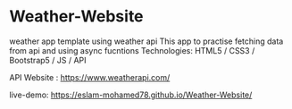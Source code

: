 # Weather-Website

weather app template using weather api This app to practise fetching data from api and using async fucntions Technologies: HTML5 / CSS3 / Bootstrap5 / JS / API

API Website : https://www.weatherapi.com/ 

live-demo: https://eslam-mohamed78.github.io/Weather-Website/
